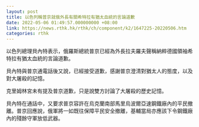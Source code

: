 ```yaml
---
layout: post
title: 以色列稱普京就俄外長有關希特拉有猶太血統的言論道歉
date: 2022-05-06 01:49:57.000000000 +08:00
link: https://news.rthk.hk/rthk/ch/component/k2/1647225-20220506.htm
categories: rthk
---
```


以色列總理貝內特表示，俄羅斯總統普京已經為外長拉夫羅夫聲稱納粹德國領袖希特拉有猶太血統的言論道歉。

貝內特與普京通電話後又說，已經接受道歉，感謝普京澄清對猶太人的態度，以及對大屠殺的記憶。

克里姆林宮未有提及普京道歉，只是說雙方討論了大屠殺的歷史記憶。

貝內特在通話中，又要求普京容許在烏克蘭南部馬里烏波爾亞速鋼鐵廠內的平民撤離。普京回應說，俄軍將一如既往保障平民安全撤離，基輔當局亦應該下令鋼鐵廠內的殘餘守軍放低武器。
